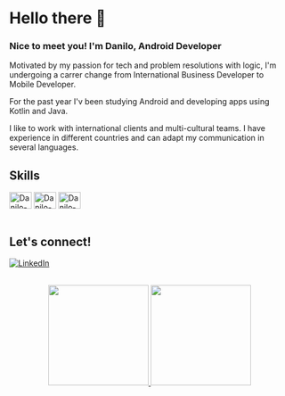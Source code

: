 # Hello there 👋

### Nice to meet you! I'm Danilo, Android Developer

Motivated by my passion for tech and problem resolutions with logic, I'm undergoing a carrer change from International Business Developer to Mobile Developer.

For the past year I'v been studying Android and developing apps using Kotlin and Java.

I like to work with international clients and multi-cultural teams. I have experience in different countries and can adapt my communication in several languages.

## Skills
  
<div style="display: inline_block">
  <img align="center" alt="Danilo-Java" height="30" width="40" src="https://cdn.jsdelivr.net/gh/devicons/devicon/icons/java/java-original.svg" />
  <img align="center" alt="Danilo-Kotlin" height="30" width="40" src="https://cdn.jsdelivr.net/gh/devicons/devicon/icons/kotlin/kotlin-original.svg" />
  <img align="center" alt="Danilo-Kotlin" height="30" width="40" src="https://cdn.jsdelivr.net/gh/devicons/devicon/icons/android/android-original.svg" />
  <br>
  <br>
</div>


## Let's connect!

[![LinkedIn](https://img.shields.io/badge/LinkedIn-000?style=for-the-badge&logo=linkedin&logoColor=0E76A8)](https://www.linkedin.com/in/gomes-danilo/)


<div align="center"><br>
  <a href="https://github.com/dgomesdev">
  <img height="180em" src="https://github-readme-stats.vercel.app/api?username=dgomesdev&show_icons=true&theme=dark&include_all_commits=true&count_private=true"/>
  <img height="180em" src="https://github-readme-stats.vercel.app/api/top-langs/?username=dgomesdev&layout=compact&langs_count=7&theme=dark"/>
</div>
